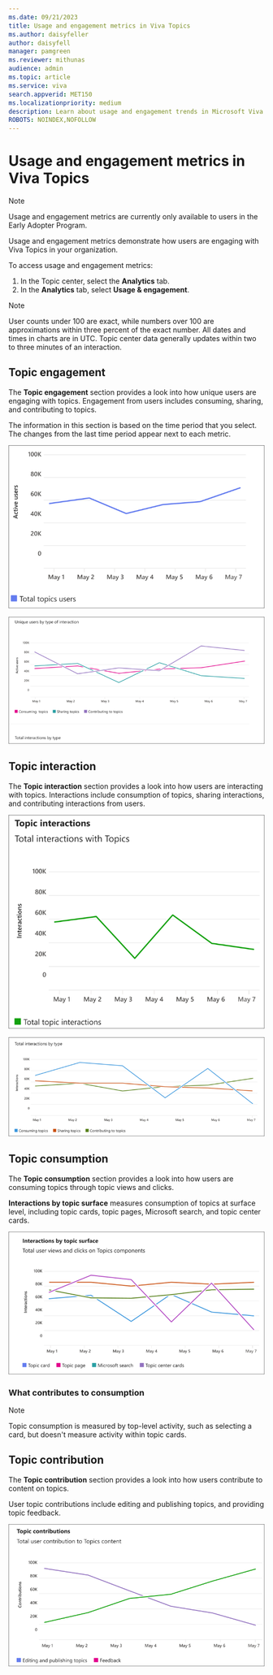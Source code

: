 ```yaml
---
ms.date: 09/21/2023
title: Usage and engagement metrics in Viva Topics
ms.author: daisyfeller
author: daisyfell
manager: pamgreen
ms.reviewer: mithunas
audience: admin
ms.topic: article
ms.service: viva
search.appverid: MET150
ms.localizationpriority: medium
description: Learn about usage and engagement trends in Microsoft Viva Topics.
ROBOTS: NOINDEX,NOFOLLOW
---
```


# Usage and engagement metrics in Viva Topics

>[!NOTE]
>Usage and engagement metrics are currently only available to users in the Early Adopter Program.

Usage and engagement metrics demonstrate how users are engaging with Viva Topics in your organization.

To access usage and engagement metrics:

1. In the Topic center, select the **Analytics** tab.
2. In the **Analytics** tab, select **Usage & engagement**.

>[!NOTE]
>User counts under 100 are exact, while numbers over 100 are approximations within three percent of the exact number.
>All dates and times in charts are in UTC. Topic center data generally updates within two to three minutes of an interaction.

## Topic engagement

The **Topic engagement** section provides a look into how unique users are engaging with topics. Engagement from users includes consuming, sharing, and contributing to topics.

The information in this section is based on the time period that you select. The changes from the last time period appear next to each metric.

![Screenshot of total topics users graph.](../media/knowledge-management/total-topics-users-graph.png)

![Screenshot of engagement metrics.](../media/knowledge-management/engagement-metrics.png)

## Topic interaction

The **Topic interaction** section provides a look into how users are interacting with topics. Interactions include consumption of topics, sharing interactions, and contributing interactions from users.

![Screenshot of total topic interactions graph.](../media/knowledge-management/total-topic-interactions-graph.png)

![Screenshot of total topic interactions metrics.](../media/knowledge-management/topic-interaction-metrics.png)

## Topic consumption

The **Topic consumption** section provides a look into how users are consuming topics through topic views and clicks.

**Interactions by topic surface** measures consumption of topics at surface level, including topic cards, topic pages, Microsoft search, and topic center cards.

![Screenshot of consumption of topic surface metrics.](../media/knowledge-management/topic-consumption-metrics.png)

### What contributes to consumption

>[!NOTE]
>Topic consumption is measured by top-level activity, such as selecting a card, but doesn't measure activity within topic cards.

## Topic contribution

The **Topic contribution** section provides a look into how users contribute to content on topics.

User topic contributions include editing and publishing topics, and providing topic feedback.

![Screenshot of user topic contribution metrics.](../media/knowledge-management/topic-contribution-metrics.png)
